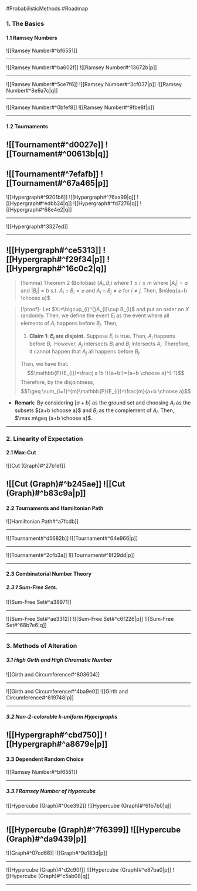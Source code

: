 #ProbabilisticMethods #Roadmap 

### 1. The Basics
#### 1.1 Ramsey Numbers

![[Ramsey Number#^bf6551]]

---
![[Ramsey Number#^ba602f]]
![[Ramsey Number#^13672b|p]]

---
![[Ramsey Number#^5ce7f6]]
![[Ramsey Number#^3cf037|p]]
![[Ramsey Number#^8e9a7c|q]]

---
![[Ramsey Number#^0bfef8]]
![[Ramsey Number#^9fbe8f|p]]

---
#### 1.2 Tournaments

![[Tournament#^d0027e]]
![[Tournament#^00613b|q]]
---
![[Tournament#^7efafb]]
![[Tournament#^67a465|p]]
---

![[Hypergraph#^9201b6]]
![[Hypergraph#^76aa99|q]]
![[Hypergraph#^edbb24|q]]
![[Hypergraph#^fd7276|q]]
![[Hypergraph#^68e4e2|q]]

---
![[Hypergraph#^3327ed]]

---
![[Hypergraph#^ce5313]]
![[Hypergraph#^f29f34|p]]
![[Hypergraph#^16c0c2|q]]
---

> [!lemma] Theorem 2 (Bollobás)
$(A_{i},B_{i})$ where $1\leq i\leq m$ where $\left| A_{i} \right|=a$ and $\left| B_{i} \right|=b$ s.t. $A_{i}\cap B_{i}=\varnothing$ and $A_{i}\cap B_{j}\neq \varnothing$ for $i\neq j$.  Then, $m\leq{a+b \choose a}$

> [!proof]-
> Let $X:=\bigcup_{i}^{}A_{i}\cup B_{i}$ and put an order on $X$ randomly. Then, we define the event $E_{i}$ as the event where all elements of $A_{i}$ happens before $B_{j}$.  Then, 
> 1. **Claim 1: $E_{i}$ are disjoint.**
>    Suppose $E_{i}$ is true. Then, $A_{i}$ happens before $B_{i}$. However, $A_{j}$ intersects $B_{i}$ and $B_{j}$ intersects $A_{i}$. Therefore, it cannot happen that $A_{j}$ all happens before $B_{j}$.  
> 
> Then, we have that: $$\mathbb{P}(E_{i})=\frac{ a !b !}{a+b!}={a+b \choose a}^{-1}$$Therefore, by the disjointness, $$1\geq \sum_{i=1}^{m}\mathbb{P}(E_{i})=\frac{m}{a+b \choose a}$$
- **Remark**: By considering $[a+b]$ as the ground set and choosing $A_{i}$ as the subsets ${a+b \choose a}$ and $B_i$ as the complement of $A_{i}$. Then, $\max m\geq {a+b \choose a}$.
---
### 2. Linearity of Expectation
#### 2.1 Max-Cut
![[Cut (Graph)#^27b1e1]]

![[Cut (Graph)#^b245ae]]
![[Cut (Graph)#^b83c9a|p]]
---
#### 2.2 Tournaments and Hamiltonian Path
![[Hamiltonian Path#^a7fcdb]]

---
![[Tournament#^d5682b]]
![[Tournament#^64e966|p]]

---
![[Tournament#^2cfb3a]]
![[Tournament#^8f29dd|p]]

---
#### 2.3 Combinatorial Number Theory
##### 2.3.1 Sum-Free Sets.
![[Sum-Free Set#^a38971]]

---
![[Sum-Free Set#^ae3312]]
![[Sum-Free Set#^c6f226|p]]
![[Sum-Free Set#^68b7e6|q]]

---
### 3. Methods of Alteration

##### 3.1 High Girth and High Chromatic Number
![[Girth and Circumference#^803604]]

---
![[Girth and Circumference#^4ba9e0]]
![[Girth and Circumference#^819748|p]]

---
##### 3.2 Non-2-colorable $k$-uniform Hypergraphs
![[Hypergraph#^cbd750]]
![[Hypergraph#^a8679e|p]]
---
#### 3.3 Dependent Random Choice
![[Ramsey Number#^bf6551]]

---
##### 3.3.1 Ramsey Number of Hypercube

![[Hypercube (Graph)#^0ce392]]
![[Hypercube (Graph)#^6fb7b0|q]]

---
![[Hypercube (Graph)#^7f6399]]
![[Hypercube (Graph)#^da9439|p]]
---
![[Graph#^07cd66]]
![[Graph#^9e183d|p]]

---
![[Hypercube (Graph)#^d2c90f]]
![[Hypercube (Graph)#^e87ba0|p]]
![[Hypercube (Graph)#^c5ab08|q]]

---
